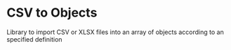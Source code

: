 # CSV to Objects

Library to import CSV or XLSX files into an array of objects according to an specified definition
